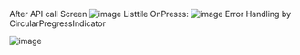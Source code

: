 After API call Screen
![image](https://github.com/Zihadul-Islam-Fahim/flutter_assignments_livetest/assets/82943440/8a8064e8-64a0-479c-ae38-0d320d78f67a)
Listtile OnPresss:
![image](https://github.com/Zihadul-Islam-Fahim/flutter_assignments_livetest/assets/82943440/810731a7-7910-4e86-9d0c-21fc6893f4c2)
Error Handling by CircularPregressIndicator 

![image](https://github.com/Zihadul-Islam-Fahim/flutter_assignments_livetest/assets/82943440/75fb8da8-1659-4742-9b04-c2f6952f8e10)
